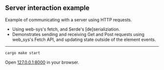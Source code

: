 ## Server interaction example

Example of communicating with a server using HTTP requests.

- Using web-sys's fetch, and Serde's [de]serializiation. 
- Demonstrates sending and receiving
Get and Post requests using web_sys's Fetch API, and updating state outside of the element
events.

---

```bash
cargo make start
```

Open [127.0.0.1:8000](http://127.0.0.1:8000) in your browser.
